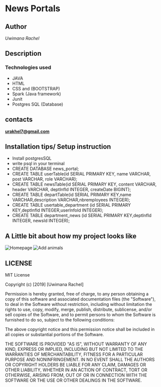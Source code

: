 # News Portals

## Author

*Uwimana Rachel*

## Description



### Technologies used

* JAVA 
* HTML
* CSS and (BOOTSTRAP)
* Spark (Java framework)
* Junit
* Postgres SQL (Database)

## contacts

**urakhel7@gmail.com**

## Installation tips/ Setup instruction

* Install postgresSQL
* write psql in your terminal 
* CREATE DATABASE news_portal;
* CREATE TABLE userTable(id SERIAL PRIMARY KEY, name VARCHAR, post VARCHAR, role VARCHAR);
* CREATE TABLE newsTable(id SERIAL PRIMARY KEY, content VARCHAR, header VARCHAR, deptInfId INTEGER, createDate BIGINT);
* CREATE TABLE departTable(id SERIAL PRIMARY KEY,name VARCHAR,description VARCHAR,nbremployees INTEGER);
* CREATE TABLE usertable_department (id SERIAL PRIMARY KEY,deptInfId INTEGER,userInfoId INTEGER);
* CREATE TABLE department_news (id SERIAL PRIMARY KEY,deptInfId INTEGER, newsId INTEGER);

## A Little bit about how my project looks like

![Homepage](src/main/resources/)
![Add animals](src/main/resources)
  
## LICENSE 

MIT License

Copyright (c) [2019] [Uwimana Rachel]

Permission is hereby granted, free of charge, to any person obtaining a copy of this software and associated documentation files (the "Software"), to deal in the Software without restriction, including without limitation the rights to use, copy, modify, merge, publish, distribute, sublicense, and/or sell copies of the Software, and to permit persons to whom the Software is furnished to do so, subject to the following conditions:

The above copyright notice and this permission notice shall be included in all copies or substantial portions of the Software.

THE SOFTWARE IS PROVIDED "AS IS", WITHOUT WARRANTY OF ANY KIND, EXPRESS OR IMPLIED, INCLUDING BUT NOT LIMITED TO THE WARRANTIES OF MERCHANTABILITY, FITNESS FOR A PARTICULAR PURPOSE AND NONINFRINGEMENT. IN NO EVENT SHALL THE AUTHORS OR COPYRIGHT HOLDERS BE LIABLE FOR ANY CLAIM, DAMAGES OR OTHER LIABILITY, WHETHER IN AN ACTION OF CONTRACT, TORT OR OTHERWISE, ARISING FROM, OUT OF OR IN CONNECTION WITH THE SOFTWARE OR THE USE OR OTHER DEALINGS IN THE SOFTWARE.
